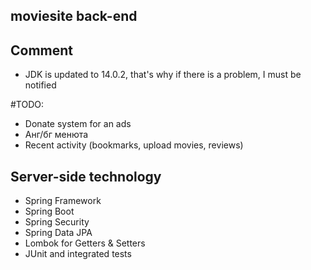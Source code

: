 ## moviesite back-end

## Comment 
* JDK is updated to 14.0.2, 
that's why if there is a problem, I must be notified

#TODO:
  * Donate system for an ads
  * Анг/бг менюта
  * Recent activity (bookmarks, upload movies, reviews)

## Server-side technology
* Spring Framework
* Spring Boot
* Spring Security
* Spring Data JPA
* Lombok for Getters & Setters 
* JUnit and integrated tests
